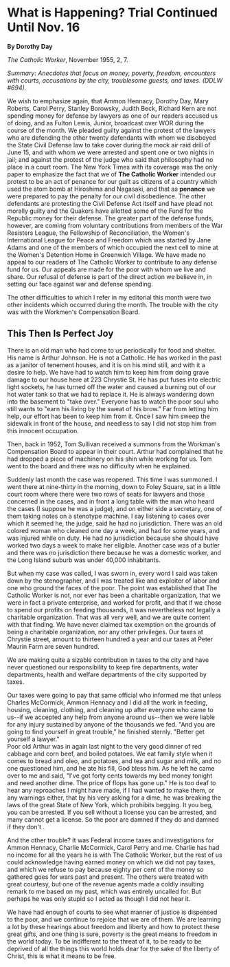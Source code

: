 What is Happening? Trial Continued Until Nov. 16
================================================

**By Dorothy Day**

*The Catholic Worker*, November 1955, 2, 7.

*Summary: Anecdotes that focus on money, poverty, freedom, encounters
with courts, accusations by the city, troublesome guests, and taxes.
(DDLW \#694).*

We wish to emphasize again, that Ammon Hennacy, Dorothy Day, Mary
Roberts, Carol Perry, Stanley Borowsky, Judith Beck, Richard Kern are
not spending money for defense by lawyers as one of our readers accused
us of doing, and as Fulton Lewis, Junior, broadcast over WOR during the
course of the month. We pleaded guilty against the protest of the
lawyers who are defending the other twenty defendants with whom we
disobeyed the State Civil Defense law to take cover during the mock air
raid drill of June 15, and with whom we were arrested and spent one or
two nights in jail; and against the protest of the judge who said that
philosophy had no place in a court room. The New York Times with its
coverage was the only paper to emphasize the fact that we of **The
Catholic Worker** intended our protest to be an act of penance for our
guilt as citizens of a country which used the atom bomb at Hiroshima and
Nagasaki, and that as **penance** we were prepared to pay the penalty
for our civil disobedience. The other defendants are protesting the
Civil Defense Act itself and have plead not morally guilty and the
Quakers have allotted some of the Fund for the Republic money for their
defense. The greater part of the defense funds, however, are coming from
voluntary contributions from members of the War Resisters League, the
Fellowship of Reconciliation, the Women's International League for Peace
and Freedom which was started by Jane Adams and one of the members of
which occupied the next cell to mine at the Women's Detention Home in
Greenwich Village. We have made no appeal to our readers of The Catholic
Worker to contribute to any defense fund for us. Our appeals are made
for the poor with whom we live and share. Our refusal of defense is part
of the direct action we believe in, in setting our face against war and
defense spending.

The other difficulties to which I refer in my editorial this month were
two other incidents which occurred during the month. The trouble with
the city was with the Workmen's Compensation Board.

This Then Is Perfect Joy
------------------------

There is an old man who had come to us periodically for food and
shelter. His name is Arthur Johnson. He is not a Catholic. He has worked
in the past as a janitor of tenement houses, and it is on his mind
still, and with it a desire to help. We have had to watch him to keep
him from doing grave damage to our house here at 223 Chrystie St. He has
put fuses into electric light sockets, he has turned off the water and
caused a burning out of our hot water tank so that we had to replace it.
He is always wandering down into the basement to "take over." Everyone
has to watch the poor soul who still wants to "earn his living by the
sweat of his brow." Far from letting him help, our effort has been to
keep him from it. Once I saw him sweep the sidewalk in front of the
house, and needless to say I did not stop him from this innocent
occupation.

Then, back in 1952, Tom Sullivan received a summons from the Workman's
Compensation Board to appear in their court. Arthur had complained that
he had dropped a piece of machinery on his shin while working for us.
Tom went to the board and there was no difficulty when he explained.

Suddenly last month the case was reopened. This time I was summoned. I
went there at nine-thirty in the morning, down to Foley Square, sat in a
little court room where there were two rows of seats for lawyers and
those concerned in the cases, and in front a long table with the man who
heard the cases (I suppose he was a judge), and on either side a
secretary, one of them taking notes on a stenotype machine. I say
listening to cases over which it seemed he, the judge, said he had no
jurisdiction. There was an old colored woman who cleaned one day a week,
and had for some years, and was injured while on duty. He had no
jurisdiction because she should have worked two days a week to make her
eligible. Another case was of a butler and there was no jurisdiction
there because he was a domestic worker, and the Long Island suburb was
under 40,000 inhabitants.

But when my case was called, I was sworn in, every word I said was taken
down by the stenographer, and I was treated like and exploiter of labor
and one who ground the faces of the poor. The point was established that
The Catholic Worker is not, nor ever has been a charitable organization,
that we were in fact a private enterprise, and worked for profit, and
that if we chose to spend our profits on feeding thousands, it was
nevertheless not legally a charitable organization. That was all very
well, and we are quite content with that finding. We have never claimed
tax exemption on the grounds of being a charitable organization, nor any
other privileges. Our taxes at Chrystie street, amount to thirteen
hundred a year and our taxes at Peter Maurin Farm are seven hundred.

We are making quite a sizable contribution in taxes to the city and have
never questioned our responsibility to keep fire departments, water
departments, health and welfare departments of the city supported by
taxes.

Our taxes were going to pay that same official who informed me that
unless Charles McCormick, Ammon Hennacy and I did all the work in
feeding, housing, cleaning, clothing, and cleaning up after everyone who
came to us--if we accepted any help from anyone around us--then we were
liable for any injury sustained by anyone of the thousands we fed. "And
you are going to find yourself in great trouble," he finished sternly.
"Better get yourself a lawyer." \
Poor old Arthur was in again last night to the very good dinner of red
cabbage and corn beef, and boiled potatoes. We eat family style when it
comes to bread and oleo, and potatoes, and tea and sugar and milk, and
no one questioned him, and he ate his fill, God bless him. As he left he
came over to me and said, "I've got forty cents towards my bed money
tonight and need another dime. The price of flops has gone up." He is
too deaf to hear any reproaches I might have made, if I had wanted to
make them, or any warnings either, that by his very asking for a dime,
he was breaking the laws of the great State of New York, which prohibits
begging. It you beg, you can be arrested. If you sell without a license
you can be arrested, and many cannot get a license. So the poor are
damned if they do and damned if they don't .

And the other trouble? It was Federal income taxes and investigations
for Ammon Hennacy, Charlie McCormick, Carol Perry and me. Charlie has
had no income for all the years he is with The Catholic Worker, but the
rest of us could acknowledge having earned money on which we did not pay
taxes, and which we refuse to pay because eighty per cent of the money
so gathered goes for wars past and present. The others were treated with
great courtesy, but one of the revenue agents made a coldly insulting
remark to me based on my past, which was entirely uncalled for. But
perhaps he was only stupid so I acted as though I did not hear it.

We have had enough of courts to see what manner of justice is dispensed
to the poor, and we continue to rejoice that we are of them. We are
learning a lot by these hearings about freedom and liberty and how to
protect these great gifts, and one thing is sure, poverty is the great
means to freedom in the world today. To be indifferent to the threat of
it, to be ready to be deprived of all the things this world holds dear
for the sake of the liberty of Christ, this is what it means to be free.

